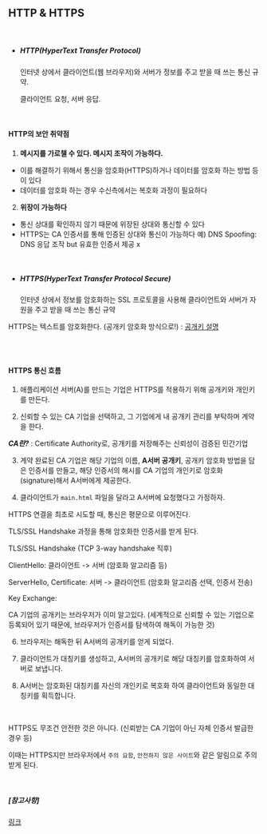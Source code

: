 ## HTTP & HTTPS

<br>

- ##### HTTP(HyperText Transfer Protocol)

  인터넷 상에서 클라이언트(웹 브라우저)와 서버가 정보를 주고 받을 때 쓰는 통신 규약.
  
  클라이언트 요청, 서버 응답.

<br>

#### HTTP의 보안 취약점

1. **메시지를 가로챌 수 있다. 메시지 조작이 가능하다.**

- 이를 해결하기 위해서 통신을 암호화(HTTPS)하거나 데이터를 암호화 하는 방법 등이 있다
- 데이터를 암호화 하는 경우 수신측에서는 복호화 과정이 필요하다

2. **위장이 가능하다**

- 통신 상대를 확인하지 않기 때문에 위장된 상대와 통신할 수 있다
- HTTPS는 CA 인증서를 통해 인증된 상대와 통신이 가능하다
예) DNS Spoofing: DNS 응답 조작 but 유효한 인증서 제공 x

<br>

- ##### HTTPS(HyperText Transfer Protocol Secure)

  인터넷 상에서 정보를 암호화하는 SSL 프로토콜을 사용해 클라이언트와 서버가 자원을 주고 받을 때 쓰는 통신 규약

HTTPS는 텍스트를 암호화한다. (공개키 암호화 방식으로!) : [공개키 설명](https://github.com/kim6394/tech-interview-for-developer/blob/master/Computer%20Science/Network/%EB%8C%80%EC%B9%AD%ED%82%A4%20%26%20%EA%B3%B5%EA%B0%9C%ED%82%A4.md)

<br>

<br>

#### HTTPS 통신 흐름

1. 애플리케이션 서버(A)를 만드는 기업은 HTTPS를 적용하기 위해 공개키와 개인키를 만든다.

2. 신뢰할 수 있는 CA 기업을 선택하고, 그 기업에게 내 공개키 관리를 부탁하며 계약을 한다.

**_CA란?_** : Certificate Authority로, 공개키를 저장해주는 신뢰성이 검증된 민간기업

3. 계약 완료된 CA 기업은 해당 기업의 이름, **A서버 공개키**, 공개키 암호화 방법을 담은 인증서를 만들고, 해당 인증서의 해시를 CA 기업의 개인키로 암호화 (signature)해서 A서버에게 제공한다.

5. 클라이언트가 `main.html` 파일을 달라고 A서버에 요청했다고 가정하자.
   
HTTPS 연결을 최초로 시도할 때, 통신은 평문으로 이루어진다.

TLS/SSL Handshake 과정을 통해 암호화한 인증서를 받게 된다.

TLS/SSL Handshake (TCP 3-way handshake 직후)

ClientHello: 클라이언트 -> 서버 (암호화 알고리즘 등)

ServerHello, Certificate: 서버 -> 클라이언트 (암호화 알고리즘 선택, 인증서 전송)

Key Exchange: 

CA 기업의 공개키는 브라우저가 이미 알고있다. (세계적으로 신뢰할 수 있는 기업으로 등록되어 있기 때문에, 브라우저가 인증서를 탐색하여 해독이 가능한 것)

6. 브라우저는 해독한 뒤 A서버의 공개키를 얻게 되었다.

7. 클라이언트가 대칭키를 생성하고, A서버의 공개키로 해당 대칭키를 암호화하여 서버로 보냅니다.

8. A서버는 암호화된 대칭키를 자신의 개인키로 복호화 하여 클라이언트와 동일한 대칭키를 획득합니다.

<br>

HTTPS도 무조건 안전한 것은 아니다. (신뢰받는 CA 기업이 아닌 자체 인증서 발급한 경우 등)

이때는 HTTPS지만 브라우저에서 `주의 요함`, `안전하지 않은 사이트`와 같은 알림으로 주의 받게 된다.

<br>

##### [참고사항]

[링크](https://jeong-pro.tistory.com/89)
